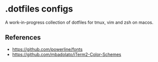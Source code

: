 # .dotfiles configs

A work-in-progress collection of dotfiles for tmux, vim and zsh on macos.

## References

- https://github.com/powerline/fonts
- https://github.com/mbadolato/iTerm2-Color-Schemes